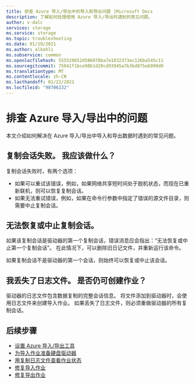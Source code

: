 ```yaml
---
title: 排查 Azure 导入/导出中的导入和导出问题 |Microsoft Docs
description: 了解如何处理使用 Azure 导入/导出时遇到的常见问题。
author: v-dalc
services: storage
ms.service: storage
ms.topic: troubleshooting
ms.date: 01/19/2021
ms.author: alkohli
ms.subservice: common
ms.openlocfilehash: 555529b52d586078ba7e1832373ec126ba545c11
ms.sourcegitcommit: 75041f1bce98b1d20cd93945a7b3bd875e6999d0
ms.translationtype: MT
ms.contentlocale: zh-CN
ms.lasthandoff: 01/22/2021
ms.locfileid: "98706232"
---
```

# <a name="troubleshoot-issues-in-azure-importexport"></a>排查 Azure 导入/导出中的问题
本文介绍如何解决在 Azure 导入/导出中导入和导出数据时遇到的常见问题。

## <a name="a-copy-session-failed-what-i-should-do"></a>复制会话失败。 我应该做什么？  

复制会话失败时，有两个选项：  
* 如果可以重试该错误，例如，如果网络共享短时间处于脱机状态，而现在已重新联机，则可以恢复复制会话。
* 如果无法重试错误，例如，如果在命令行参数中指定了错误的源文件目录，则需要中止复制会话。
 
<!--For information about resuming and aborting copy sessions, see [Preparing Hard Drives for an Import Job](../storage-import-export-tool-preparing-hard-drives-import-v1.md  - Article we removed from TOC. File remains.-->

## <a name="i-cant-resume-or-abort-a-copy-session"></a>无法恢复或中止复制会话。

如果该复制会话是驱动器的第一个复制会话，错误消息应会指出：“无法恢复或中止第一个复制会话”。 在此情况下，可以删除旧日记文件，并重新运行该命令。  

如果复制会话不是驱动器的第一个会话，则始终可以恢复或中止该会话。  

## <a name="i-lost-the-journal-file-can-i-still-create-the-job"></a>我丢失了日志文件。 是否仍可创建作业？

驱动器的日志文件包含数据复制的完整会话信息。 将文件添加到驱动器时，会使用日志文件来创建导入作业。 如果丢失了日志文件，则必须重做驱动器的所有复制会话。

## <a name="next-steps"></a>后续步骤

* [设置 Azure 导入/导出工具](storage-import-export-tool-setup-v1.md)
* [为导入作业准备硬盘驱动器](storage-import-export-data-to-blobs.md#step-1-prepare-the-drives)
* [用复制日志文件查看作业状态](storage-import-export-tool-reviewing-job-status-v1.md)
* [修复导入作业](storage-import-export-tool-repairing-an-import-job-v1.md)
* [修复导出作业](storage-import-export-tool-repairing-an-export-job-v1.md)